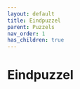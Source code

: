 ```yaml
---
layout: default
title: Eindpuzzel
parent: Puzzels
nav_order: 1
has_children: true
---
```


# Eindpuzzel



 

